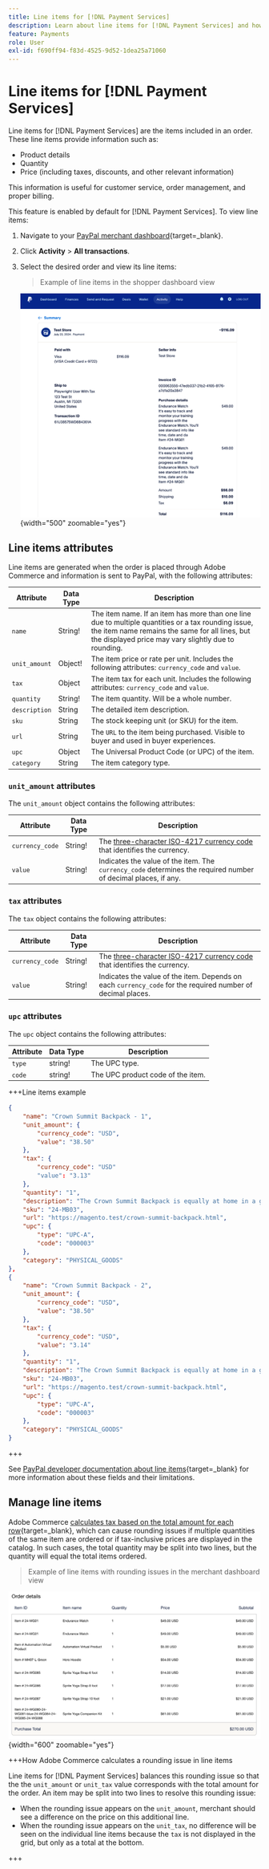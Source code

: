 ```yaml
---
title: Line items for [!DNL Payment Services]
description: Learn about line items for [!DNL Payment Services] and how to view line items in the merchant dashboard.
feature: Payments
role: User
exl-id: f690ff94-f83d-4525-9d52-1dea25a71060
---
```

# Line items for [!DNL Payment Services]

Line items for [!DNL Payment Services] are the items included in an order. These line items provide information such as:

* Product details
* Quantity
* Price (including taxes, discounts, and other relevant information)
 
This information is useful for customer service, order management, and proper billing.

This feature is enabled by default for [!DNL Payment Services]. To  view line items:

1. Navigate to your [PayPal merchant dashboard](https://www.paypal.com/merchant/){target=_blank}.

1. Click **Activity** > **All transactions**.

1. Select the desired order and view its line items:

    > Example of line items in the shopper dashboard view

    ![Line items view](assets/paypal-shopper-dashboard-line-items-view.png){width="500" zoomable="yes"}

## Line items attributes

Line items are generated when the order is placed through Adobe Commerce and information is sent to PayPal, with the following attributes:

| Attribute |  Data Type | Description |
| --- | --- | --- |
| `name` | String! | The item name. If an item has more than one line due to multiple quantities or a tax rounding issue, the item name remains the same for all lines, but the displayed price may vary slightly due to rounding. |
| `unit_amount` | Object! | The item price or rate per unit. Includes the following attributes: `currency_code` and `value`. |
| `tax` | Object | The item tax for each unit. Includes the following attributes: `currency_code` and `value`. |
| `quantity` | String! | The item quantity. Will be a whole number. |
| `description` | String | The detailed item description. |
| `sku` | String | The stock keeping unit (or SKU) for the item. |
| `url` | String | The `URL` to the item being purchased. Visible to buyer and used in buyer experiences. |
| `upc` | Object | The Universal Product Code (or UPC) of the item. |
| `category` | String | The item category type. |

### `unit_amount` attributes

The `unit_amount` object contains the following attributes:

| Attribute |  Data Type | Description |
| --- | --- | --- |
| `currency_code` | String! | The [three-character ISO-4217 currency code](https://developer.paypal.com/api/rest/reference/currency-codes/) that identifies the currency. |
| `value` | String! | Indicates the value of the item. The `currency_code` determines the required number of decimal places, if any. |

### `tax` attributes

The `tax` object contains the following attributes:

| Attribute |  Data Type | Description |
| --- | --- | --- |
| `currency_code` | String! | The [three-character ISO-4217 currency code](https://developer.paypal.com/api/rest/reference/currency-codes/) that identifies the currency. |
| `value` | String! | Indicates the value of the item. Depends on each `currency_code` for the required number of decimal places. |

### `upc` attributes

The `upc` object contains the following attributes:

| Attribute |  Data Type | Description |
| --- | --- | --- |
| `type` | string! | The UPC type. |
| `code` | string! | The UPC product code of the item. |

+++Line items example

```json
{
    "name": "Crown Summit Backpack - 1",
    "unit_amount": {
        "currency_code": "USD",
        "value": "38.50"
    },
    "tax": {
        "currency_code": "USD"
        "value": "3.13"
    },
    "quantity": "1",
    "description": "The Crown Summit Backpack is equally at home in a gym locker, study cube or a pup tent, so be sure yours is packed with books,",
    "sku": "24-MB03",
    "url": "https://magento.test/crown-summit-backpack.html",
    "upc": {
        "type": "UPC-A",
        "code": "000003"
    },
    "category": "PHYSICAL_GOODS"
},
{
    "name": "Crown Summit Backpack - 2",
    "unit_amount": {
        "currency_code": "USD",
        "value": "38.50"
    },
    "tax": {
        "currency_code": "USD",
        "value": "3.14"
    },
    "quantity": "1",
    "description": "The Crown Summit Backpack is equally at home in a gym locker, study cube or a pup tent, so be sure yours is packed with books,",
    "sku": "24-MB03",
    "url": "https://magento.test/crown-summit-backpack.html",
    "upc": {
        "type": "UPC-A",
        "code": "000003"
    },
    "category": "PHYSICAL_GOODS"
}
```

+++

See [PayPal developer documentation about line items](https://developer.paypal.com/docs/api/orders/v2/#definition-line_item){target=_blank} for more information about these fields and their limitations.

## Manage line items

Adobe Commerce [calculates tax based on the total amount for each row](https://experienceleague.adobe.com/en/docs/commerce-admin/stores-sales/site-store/taxes/taxes#warning-messages){target=_blank}, which can cause rounding issues if multiple quantities of the same item are ordered or if tax-inclusive prices are displayed in the catalog. In such cases, the total quantity may be split into two lines, but the quantity will equal the total items ordered.

> Example of line items with rounding issues in the merchant dashboard view

![Line items view](assets/line-items-example.png){width="600" zoomable="yes"}

+++How Adobe Commerce calculates a rounding issue in line items

Line items for [!DNL Payment Services] balances this rounding issue so that the the `unit_amount` or `unit_tax` value corresponds with the total amount for the order. An item may be split into two lines to resolve this rounding issue:

* When the rounding issue appears on the `unit_amount`, merchant should see a difference on the price on this additional line.
* When the rounding issue appears on the `unit_tax`, no difference will be seen on the individual line items because the `tax` is not displayed in the grid, but only as a total at the bottom.

+++
